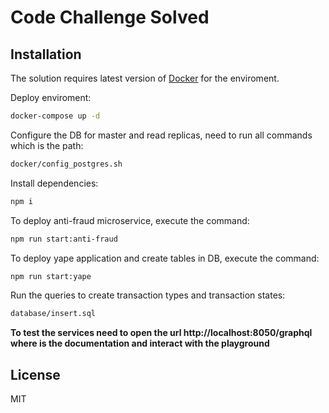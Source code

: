 # Code Challenge Solved

## Installation

The solution requires latest version of [Docker](https://www.docker.com/) for the enviroment.

Deploy enviroment:

```sh
docker-compose up -d
```

Configure the DB for master and read replicas, need to run all commands which is the path:

```sh
docker/config_postgres.sh
```

Install dependencies:

```sh
npm i
```

To deploy anti-fraud microservice, execute the command:

```sh
npm run start:anti-fraud
```

To deploy yape application and create tables in DB, execute the command:

```sh
npm run start:yape
```

Run the queries to create transaction types and transaction states:

```sh
database/insert.sql
```

**To test the services need to open the url http://localhost:8050/graphql where is the documentation and interact with the playground**

## License

MIT
